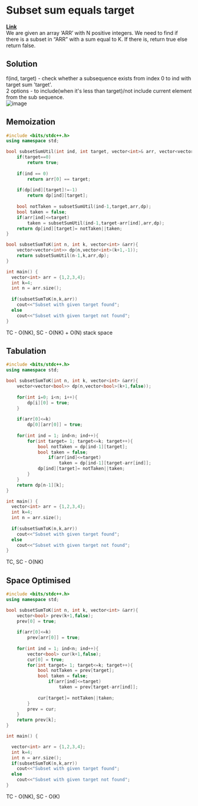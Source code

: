 # Subset sum equals target  
**[Link](https://takeuforward.org/data-structure/subset-sum-equal-to-target-dp-14/)**  
We are given an array ‘ARR’ with N positive integers. We need to find if there is a subset in “ARR” with a sum equal to K. If there is, return true else return false.  

## Solution

f(ind, target) - check whether a subsequence exists from index 0 to ind with target sum 'target'.  
2 options - to include(when it's less than target)/not include current element from the sub sequence.  
![image](https://user-images.githubusercontent.com/56584349/177797161-a147b3b7-abf7-481c-a07b-55b2952c04fc.png)  

## Memoization  
```cpp
#include <bits/stdc++.h>
using namespace std;

bool subsetSumUtil(int ind, int target, vector<int>& arr, vector<vector<int>> &dp){
    if(target==0)
        return true;
    
    if(ind == 0)
        return arr[0] == target;
    
    if(dp[ind][target]!=-1)
        return dp[ind][target];
        
    bool notTaken = subsetSumUtil(ind-1,target,arr,dp);   
    bool taken = false;
    if(arr[ind]<=target)
        taken = subsetSumUtil(ind-1,target-arr[ind],arr,dp);       
    return dp[ind][target]= notTaken||taken;
}

bool subsetSumToK(int n, int k, vector<int> &arr){
    vector<vector<int>> dp(n,vector<int>(k+1,-1));    
    return subsetSumUtil(n-1,k,arr,dp);
}

int main() {
  vector<int> arr = {1,2,3,4};
  int k=4;
  int n = arr.size();
                                 
  if(subsetSumToK(n,k,arr))
    cout<<"Subset with given target found";
  else 
    cout<<"Subset with given target not found";
}
```
TC - O(NK), SC - O(NK) + O(N) stack space  

## Tabulation  
```cpp
#include <bits/stdc++.h>
using namespace std;

bool subsetSumToK(int n, int k, vector<int> &arr){
    vector<vector<bool>> dp(n,vector<bool>(k+1,false));
    
    for(int i=0; i<n; i++){
        dp[i][0] = true;
    }
    
    if(arr[0]<=k)
        dp[0][arr[0]] = true;
    
    for(int ind = 1; ind<n; ind++){
        for(int target= 1; target<=k; target++){         
            bool notTaken = dp[ind-1][target]; 
            bool taken = false;
                if(arr[ind]<=target)
                    taken = dp[ind-1][target-arr[ind]];
            dp[ind][target]= notTaken||taken;
        }
    } 
    return dp[n-1][k];
}

int main() {
  vector<int> arr = {1,2,3,4};
  int k=4;
  int n = arr.size();
                                 
  if(subsetSumToK(n,k,arr))
    cout<<"Subset with given target found";
  else 
    cout<<"Subset with given target not found";
}
```
TC, SC - O(NK)

## Space Optimised  
```cpp
#include <bits/stdc++.h>
using namespace std;

bool subsetSumToK(int n, int k, vector<int> &arr){
    vector<bool> prev(k+1,false);
    prev[0] = true;
    
    if(arr[0]<=k)
        prev[arr[0]] = true;
    
    for(int ind = 1; ind<n; ind++){
        vector<bool> cur(k+1,false);
        cur[0] = true;
        for(int target= 1; target<=k; target++){
            bool notTaken = prev[target];
            bool taken = false;
                if(arr[ind]<=target)
                    taken = prev[target-arr[ind]];
        
            cur[target]= notTaken||taken;
        }
        prev = cur;
    }
    return prev[k];
}

int main() {

  vector<int> arr = {1,2,3,4};
  int k=4;
  int n = arr.size();                              
  if(subsetSumToK(n,k,arr))
    cout<<"Subset with given target found";
  else 
    cout<<"Subset with given target not found";
}
```
TC - O(NK), SC - O(K)
